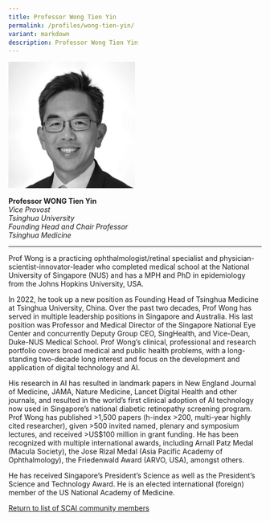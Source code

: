 ```yaml
---
title: Professor Wong Tien Yin
permalink: /profiles/wong-tien-yin/
variant: markdown
description: Professor Wong Tien Yin
---
```

<div style="width:50%"><img src="/images/People/wong_tien_yin.jpeg" alt="Professor Wong Tien Yin"></div>

**Professor WONG Tien Yin**<br>*Vice Provost*<br>*Tsinghua University*<br>*Founding Head and Chair Professor*<br>*Tsinghua Medicine*<br>

---

Prof Wong is a practicing ophthalmologist/retinal specialist and physician-scientist-innovator-leader who completed medical school at the National University of Singapore (NUS) and has a MPH and PhD in epidemiology from the Johns Hopkins University, USA. 

In 2022, he took up a new position as Founding Head of Tsinghua Medicine at Tsinghua University, China. Over the past two decades, Prof Wong has served in multiple leadership positions in Singapore and Australia. His last position was Professor and Medical Director of the Singapore National Eye Center and concurrently Deputy Group CEO, SingHealth, and Vice-Dean, Duke-NUS Medical School. Prof Wong’s clinical, professional and research portfolio covers broad medical and public health problems, with a long-standing two-decade long interest and focus on the development and application of digital technology and AI. 

His research in AI has resulted in landmark papers in New England Journal of Medicine, JAMA, Nature Medicine, Lancet Digital Health and other journals, and resulted in the world’s first clinical adoption of AI technology now used in Singapore’s national diabetic retinopathy screening program. Prof Wong has published &gt;1,500 papers (h-index &gt;200, multi-year highly cited researcher), given &gt;500 invited named, plenary and symposium lectures, and received &gt;US$100 million in grant funding. He has been recognized with multiple international awards, including Arnall Patz Medal (Macula Society), the Jose Rizal Medal (Asia Pacific Academy of Ophthalmology), the Friedenwald Award (ARVO, USA), amongst others. 

He has received Singapore’s President’s Science as well as the President’s Science and Technology Award. He is an elected international (foreign) member of the US National Academy of Medicine.

[Return to list of SCAI community members](/community)